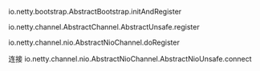 

io.netty.bootstrap.AbstractBootstrap.initAndRegister

io.netty.channel.AbstractChannel.AbstractUnsafe.register

io.netty.channel.nio.AbstractNioChannel.doRegister



连接
io.netty.channel.nio.AbstractNioChannel.AbstractNioUnsafe.connect